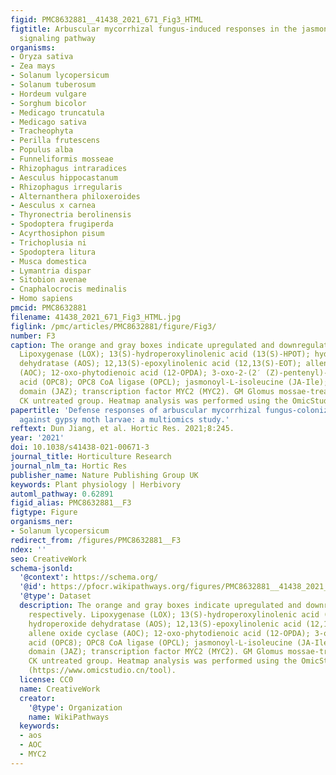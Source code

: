 ```yaml
---
figid: PMC8632881__41438_2021_671_Fig3_HTML
figtitle: Arbuscular mycorrhizal fungus-induced responses in the jasmonic acid (JA)
  signaling pathway
organisms:
- Oryza sativa
- Zea mays
- Solanum lycopersicum
- Solanum tuberosum
- Hordeum vulgare
- Sorghum bicolor
- Medicago truncatula
- Medicago sativa
- Tracheophyta
- Perilla frutescens
- Populus alba
- Funneliformis mosseae
- Rhizophagus intraradices
- Aesculus hippocastanum
- Rhizophagus irregularis
- Alternanthera philoxeroides
- Aesculus x carnea
- Thyronectria berolinensis
- Spodoptera frugiperda
- Acyrthosiphon pisum
- Trichoplusia ni
- Spodoptera litura
- Musca domestica
- Lymantria dispar
- Sitobion avenae
- Cnaphalocrocis medinalis
- Homo sapiens
pmcid: PMC8632881
filename: 41438_2021_671_Fig3_HTML.jpg
figlink: /pmc/articles/PMC8632881/figure/Fig3/
number: F3
caption: The orange and gray boxes indicate upregulated and downregulated genes, respectively.
  Lipoxygenase (LOX); 13(S)-hydroperoxylinolenic acid (13(S)-HPOT); hydroperoxide
  dehydratase (AOS); 12,13(S)-epoxylinolenic acid (12,13(S)-EOT); allene oxide cyclase
  (AOC); 12-oxo-phytodienoic acid (12-OPDA); 3-oxo-2-(2′ (Z)-pentenyl)-cyclopentane-1-octanoic
  acid (OPC8); OPC8 CoA ligase (OPCL); jasmonoyl-L-isoleucine (JA-Ile); jasmonate-ZIM
  domain (JAZ); transcription factor MYC2 (MYC2). GM Glomus mossae-treated group,
  CK untreated group. Heatmap analysis was performed using the OmicStudio tools (https://www.omicstudio.cn/tool).
papertitle: 'Defense responses of arbuscular mycorrhizal fungus-colonized poplar seedlings
  against gypsy moth larvae: a multiomics study.'
reftext: Dun Jiang, et al. Hortic Res. 2021;8:245.
year: '2021'
doi: 10.1038/s41438-021-00671-3
journal_title: Horticulture Research
journal_nlm_ta: Hortic Res
publisher_name: Nature Publishing Group UK
keywords: Plant physiology | Herbivory
automl_pathway: 0.62891
figid_alias: PMC8632881__F3
figtype: Figure
organisms_ner:
- Solanum lycopersicum
redirect_from: /figures/PMC8632881__F3
ndex: ''
seo: CreativeWork
schema-jsonld:
  '@context': https://schema.org/
  '@id': https://pfocr.wikipathways.org/figures/PMC8632881__41438_2021_671_Fig3_HTML.html
  '@type': Dataset
  description: The orange and gray boxes indicate upregulated and downregulated genes,
    respectively. Lipoxygenase (LOX); 13(S)-hydroperoxylinolenic acid (13(S)-HPOT);
    hydroperoxide dehydratase (AOS); 12,13(S)-epoxylinolenic acid (12,13(S)-EOT);
    allene oxide cyclase (AOC); 12-oxo-phytodienoic acid (12-OPDA); 3-oxo-2-(2′ (Z)-pentenyl)-cyclopentane-1-octanoic
    acid (OPC8); OPC8 CoA ligase (OPCL); jasmonoyl-L-isoleucine (JA-Ile); jasmonate-ZIM
    domain (JAZ); transcription factor MYC2 (MYC2). GM Glomus mossae-treated group,
    CK untreated group. Heatmap analysis was performed using the OmicStudio tools
    (https://www.omicstudio.cn/tool).
  license: CC0
  name: CreativeWork
  creator:
    '@type': Organization
    name: WikiPathways
  keywords:
  - aos
  - AOC
  - MYC2
---
```

